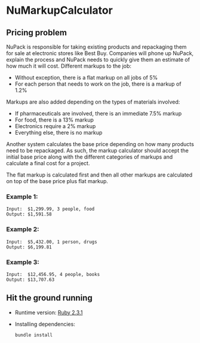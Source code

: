 # NuMarkupCalculator

## Pricing problem

NuPack is responsible for taking existing products and repackaging them for sale at electronic stores like Best Buy. Companies will phone up NuPack, explain the process and NuPack needs to quickly give them an estimate of how much it will cost. Different markups to the job:

* Without exception, there is a flat markup on all jobs of 5%
* For each person that needs to work on the job, there is a markup of 1.2%

Markups are also added depending on the types of materials involved:

* If pharmaceuticals are involved, there is an immediate 7.5% markup
* For food, there is a 13% markup
* Electronics require a 2% markup
* Everything else, there is no markup

Another system calculates the base price depending on how many products need to be repackaged. As such, the markup calculator should accept the initial base price along with the different categories of markups and calculate a final cost for a project.

The flat markup is calculated first and then all other markups are calculated on top of the base price plus flat markup.

### Example 1:

    Input:  $1,299.99, 3 people, food
    Output: $1,591.58

### Example 2:

    Input:  $5,432.00, 1 person, drugs
    Output: $6,199.81

### Example 3:

    Input:  $12,456.95, 4 people, books
    Output: $13,707.63

## Hit the ground running

* Runtime version: [Ruby 2.3.1](https://github.com/mariusbutuc/nu-markup-calculator/blob/master/.ruby-version)

* Installing dependencies:

  ```
  bundle install
  ```
